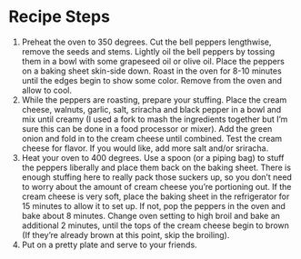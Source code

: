 # Recipe Steps
1. Preheat the oven to 350 degrees. Cut the bell peppers lengthwise, remove the seeds and stems. Lightly oil the bell peppers by tossing them in a bowl with some grapeseed oil or olive oil. Place the peppers on a baking sheet skin-side down. Roast in the oven for 8-10 minutes until the edges begin to show some color. Remove from the oven and allow to cool.
2. While the peppers are roasting, prepare your stuffing. Place the cream cheese, walnuts, garlic, salt, sriracha and black pepper in a bowl and mix until creamy (I used a fork to mash the ingredients together but I’m sure this can be done in a food processor or mixer). Add the green onion and fold in to the cream cheese until combined. Test the cream cheese for flavor. If you would like, add more salt and/or sriracha.
3. Heat your oven to 400 degrees. Use a spoon (or a piping bag) to stuff the peppers liberally and place them back on the baking sheet. There is enough stuffing here to really pack those suckers up, so you don’t need to worry about the amount of cream cheese you’re portioning out. If the cream cheese is very soft, place the baking sheet in the refrigerator for 15 minutes to allow it to set up. If not, pop the peppers in the oven and bake about 8 minutes. Change oven setting to high broil and bake an additional 2 minutes, until the tops of the cream cheese begin to brown (If they’re already brown at this point, skip the broiling).
4. Put on a pretty plate and serve to your friends.